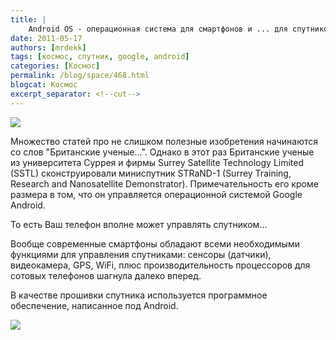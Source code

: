 ```yaml
---
title: |
    Android OS - операционная система для смартфонов и ... для спутников!
date: 2011-05-17
authors: [mrdekk]
tags: [космос, спутник, google, android]
categories: [Космос]
permalink: /blog/space/468.html
blogcat: Космос
excerpt_separator: <!--cut-->
---
```



![](http://itw66.ru/uploads/images/00/00/01/2011/05/17/f3f3e9.jpg)


Множество статей про не слишком полезные изобретения начинаются со слов "Британские ученые...". Однако в этот раз Британские ученые из университета Суррея и фирмы Surrey Satellite Technology Limited (SSTL) сконструировали миниспутник STRaND-1 (Surrey Training, Research and Nanosatellite Demonstrator). Примечательность его кроме размера в том, что он управляется операционной системой Google Android.

То есть Ваш телефон вполне может управлять спутником...


<!--cut-->


Вообще современные смартфоны обладают всеми необходимыми функциями для управления спутниками: сенсоры (датчики), видеокамера, GPS, WiFi, плюс производительность процессоров для сотовых телефонов шагнула далеко вперед. 

В качестве прошивки спутника используется программное обеспечение, написанное под Android.


![](http://itw66.ru/uploads/images/00/00/01/2011/05/17/21e7bb.jpg)

